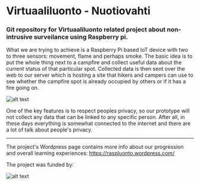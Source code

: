 # Virtuaaliluonto - Nuotiovahti

### Git repository for Virtuaaliluonto related project about non-intrusive surveilance using Raspberry pi.

What we are trying to achieve is a Raspberry Pi based IoT device with two to three sensors: movement, flame and perhaps smoke. The basic idea is to put the whole thing next to a campfire and collect useful data about the current status of that particular spot. Collected data is then sent over the web to our server which is hosting a site that hikers and campers can use to see whether the campfire spot is already occupied by others or if it has a fire going on.

![alt text](https://github.com/wikkii/raspluonto/blob/master/pictures/FinalConcept.png "Prototype")

One of the key features is to respect peoples privacy, so our prototype will not collect any data that can be linked to any specific person. After all, in these days everything is somewhat connected to the internet and there are a lot of talk about people's privacy.

---

The project's Wordpress page contains more info about our progression and overall learning experiences: https://raspluonto.wordpress.com/

The project was funded by:

![alt text](https://github.com/wikkii/raspluonto/blob/master/pictures/maaseuturahastoEU.jpg "Maaseuturahasto")
